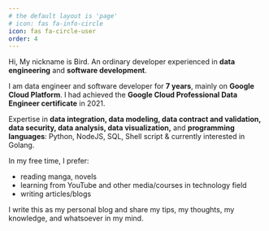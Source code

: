 ```yaml
---
# the default layout is 'page'
# icon: fas fa-info-circle
icon: fas fa-circle-user
order: 4
---
```

Hi, My nickname is Bird. An ordinary developer experienced in **data engineering** and **software development**.

I am data engineer and software developer for **7 years**, mainly on **Google Cloud Platform**. I had achieved the **Google Cloud Professional Data Engineer certificate** in 2021.

Expertise in **data integration, data modeling, data contract and validation, data security, data analysis, data visualization,** and **programming languages**: Python, NodeJS, SQL, Shell script & currently interested in Golang.

In my free time, I prefer:

- reading manga, novels
- learning from YouTube and other media/courses in technology field
- writing articles/blogs

I write this as my personal blog and share my tips, my thoughts, my knowledge, and whatsoever in my mind.

<style>
.contact-icons {
  display: flex;
  justify-content: space-evenly;
  max-width: 60%;
  margin: auto;
  margin-top: 5rem;
  
  a.contact {
    font-size: 2rem;
    color: inherit;
  }
  a.contact:hover {
    color: #2780e6;
    border-bottom: none;
  }
}
</style>
<div class="contact-icons">
  <a class="contact" href="mailto:contact@bluebirz.net" title="Email"><i class="fa-solid fa-envelope"></i></a>
  <a class="contact" href="https://github.com/bluebirz" title="Github"><i class="fa-brands fa-github"></i></a>
  <a class="contact" href="https://www.goodreads.com/user/show/31431398-bluebirz" title="Goodreads"><i class="fa-brands fa-goodreads-g"></i></a>
  <a class="contact" href="https://www.linkedin.com/in/bluebirz/" title="LinkedIn"><i class="fa-brands fa-linkedin-in"></i></a>
  <a class="contact" href="https://medium.com/@bluebirz" title="Medium"><i class="fa-brands fa-medium"></i></a>
  <a class="contact" href="https://www.youtube.com/@bluebirz" title="YouTube"><i class="fa-brands fa-youtube"></i></a>
</div>
